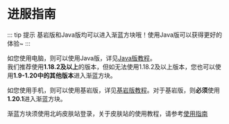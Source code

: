 # 进服指南

::: tip 提示
基岩版和Java版均可以进入渐蓝方块哦！使用Java版可以获得更好的体验~
:::

如您使用电脑，则可以使用Java版，详见[Java版教程](./java/)。<br>
我们推荐使用**1.18.2及以上**的版本，但如无法使用1.18.2及以上版本，您也可以使用**1.9-1.20中的其他版本**进入渐蓝方块。<br>

如您使用手机，则可以使用基岩版，详见[基岩版教程](./bedrock/)。对于基岩版，则**必须**使用**1.20.1**进入渐蓝方块。<br>

渐蓝方块须使用北屿皮肤站登录，关于皮肤站的使用教程，请参考[使用指南](/hokoisle-skin/guide/create-account/)
